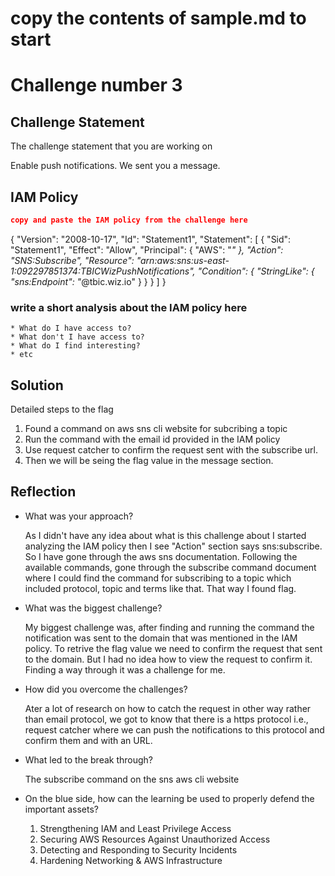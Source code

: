# copy the contents of sample.md to start
# Challenge number 3

## Challenge Statement
The challenge statement that you are working on 

Enable push notifications. We sent you a message.
## IAM Policy
```json
copy and paste the IAM policy from the challenge here
```
{
    "Version": "2008-10-17",
    "Id": "Statement1",
    "Statement": [
        {
            "Sid": "Statement1",
            "Effect": "Allow",
            "Principal": {
                "AWS": "*"
            },
            "Action": "SNS:Subscribe",
            "Resource": "arn:aws:sns:us-east-1:092297851374:TBICWizPushNotifications",
            "Condition": {
                "StringLike": {
                    "sns:Endpoint": "*@tbic.wiz.io"
                }
            }
        }
    ]
}
### write a short analysis about the IAM policy here
```
* What do I have access to?
* What don't I have access to?
* What do I find interesting?
* etc
```

## Solution
Detailed steps to the flag

1.  Found a command on aws sns cli website for subcribing a topic
2. Run the command with the email id provided in the IAM policy
3. Use request catcher to confirm the request sent with the subscribe url.
4. Then we will be seing the flag value in the message section.

## Reflection
* What was your approach?

    As I didn't have any idea about what is this challenge about I started analyzing the IAM policy then I see "Action" section says sns:subscribe. So I have gone through the aws sns documentation. Following the available commands, gone through the subscribe command document where I could find the command for subscribing to a topic which included protocol, topic and terms like that. That way I found flag.
* What was the biggest challenge?

    My biggest challenge was, after finding and running the command the notification was sent to the domain that was mentioned in the IAM policy. To retrive the flag value we need to confirm the request that sent to the domain. But I had no idea how to view the request to confirm it. Finding a way through it was a challenge for me.  
* How did you overcome the challenges?

    Ater a lot of research on how to catch the request in other way rather than email protocol, we got to know that there is a https protocol i.e., request catcher where we can push the notifications to this protocol and confirm them and with an URL.
* What led to the break through?
    
    The subscribe command on the sns aws cli website
* On the blue side, how can the learning be used to properly defend the important assets? 
    1. Strengthening IAM and Least Privilege Access
    2. Securing AWS Resources Against Unauthorized Access
    3. Detecting and Responding to Security Incidents
    4. Hardening Networking & AWS Infrastructure
